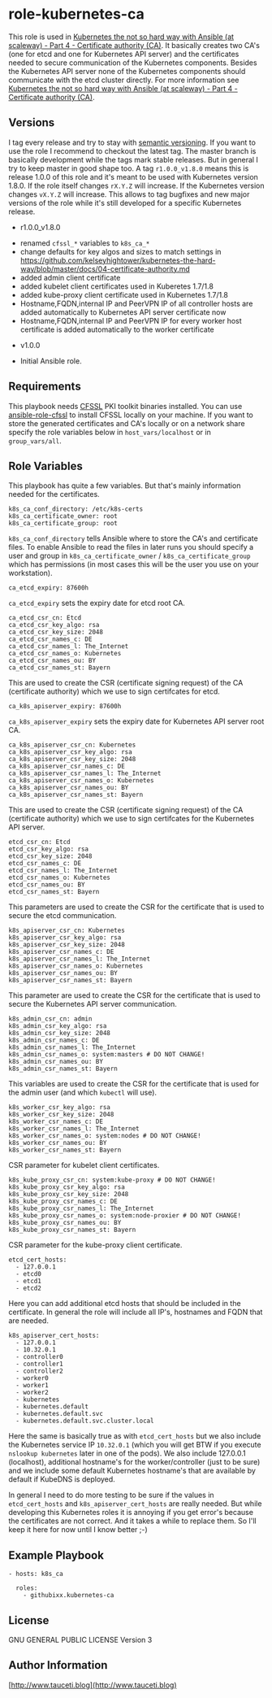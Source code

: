 role-kubernetes-ca
==================

This role is used in [Kubernetes the not so hard way with Ansible (at scaleway) - Part 4 - Certificate authority (CA)](https://www.tauceti.blog/post/kubernetes-the-not-so-hard-way-with-ansible-at-scaleway-part-4/). It basically creates two CA's (one for etcd and one for Kubernetes API server) and the certificates needed to secure communication of the Kubernetes components. Besides the Kubernetes API server none of the Kubernetes components should communicate with the etcd cluster directly. For more information see [Kubernetes the not so hard way with Ansible (at scaleway) - Part 4 - Certificate authority (CA)](https://www.tauceti.blog/post/kubernetes-the-not-so-hard-way-with-ansible-at-scaleway-part-4/).

Versions
--------

I tag every release and try to stay with [semantic versioning](http://semver.org). If you want to use the role I recommend to checkout the latest tag. The master branch is basically development while the tags mark stable releases. But in general I try to keep master in good shape too. A tag `r1.0.0_v1.8.0` means this is release 1.0.0 of this role and it's meant to be used with Kubernetes version 1.8.0. If the role itself changes `rX.Y.Z` will increase. If the Kubernetes version changes `vX.Y.Z` will increase. This allows to tag bugfixes and new major versions of the role while it's still developed for a specific Kubernetes release.


* r1.0.0_v1.8.0

- renamed `cfssl_*` variables to `k8s_ca_*`
- change defaults for key algos and sizes to match settings in https://github.com/kelseyhightower/kubernetes-the-hard-way/blob/master/docs/04-certificate-authority.md
- added admin client certificate
- added kubelet client certificates used in Kuberetes 1.7/1.8
- added kube-proxy client certificate used in Kubernetes 1.7/1.8
- Hostname,FQDN,internal IP and PeerVPN IP of all controller hosts are added automatically to Kubernetes API server certificate now
- Hostname,FQDN,internal IP and PeerVPN IP for every worker host certificate is added automatically to the worker certificate

* v1.0.0

- Initial Ansible role.

Requirements
------------

This playbook needs [CFSSL](https://github.com/cloudflare/cfssl) PKI toolkit binaries installed. You can use [ansible-role-cfssl](https://github.com/githubixx/ansible-role-cfssl) to install CFSSL locally on your machine. If you want to store the generated certificates and CA's locally or on a network share specify the role variables below in `host_vars/localhost` or in `group_vars/all`.

Role Variables
--------------

This playbook has quite a few variables. But that's mainly information needed for the certificates.

```
k8s_ca_conf_directory: /etc/k8s-certs
k8s_ca_certificate_owner: root
k8s_ca_certificate_group: root
```

`k8s_ca_conf_directory` tells Ansible where to store the CA's and certificate files. To enable Ansible to read the files in later runs you should specify a user and group in `k8s_ca_certificate_owner` / `k8s_ca_certificate_group` which has permissions (in most cases this will be the user you use on your workstation).

```
ca_etcd_expiry: 87600h
```
`ca_etcd_expiry` sets the expiry date for etcd root CA.

```
ca_etcd_csr_cn: Etcd
ca_etcd_csr_key_algo: rsa
ca_etcd_csr_key_size: 2048
ca_etcd_csr_names_c: DE
ca_etcd_csr_names_l: The_Internet
ca_etcd_csr_names_o: Kubernetes
ca_etcd_csr_names_ou: BY
ca_etcd_csr_names_st: Bayern
```
This are used to create the CSR (certificate signing request) of the CA (certificate authority) which we use to sign certifcates for etcd.

```
ca_k8s_apiserver_expiry: 87600h
```
`ca_k8s_apiserver_expiry` sets the expiry date for Kubernetes API server root CA.

```
ca_k8s_apiserver_csr_cn: Kubernetes
ca_k8s_apiserver_csr_key_algo: rsa
ca_k8s_apiserver_csr_key_size: 2048
ca_k8s_apiserver_csr_names_c: DE
ca_k8s_apiserver_csr_names_l: The_Internet
ca_k8s_apiserver_csr_names_o: Kubernetes
ca_k8s_apiserver_csr_names_ou: BY
ca_k8s_apiserver_csr_names_st: Bayern
```
This are used to create the CSR (certificate signing request) of the CA (certificate authority) which we use to sign certifcates for the Kubernetes API server.

```
etcd_csr_cn: Etcd
etcd_csr_key_algo: rsa
etcd_csr_key_size: 2048
etcd_csr_names_c: DE
etcd_csr_names_l: The_Internet
etcd_csr_names_o: Kubernetes
etcd_csr_names_ou: BY
etcd_csr_names_st: Bayern
```
This parameters are used to create the CSR for the certificate that is used to secure the etcd communication.

```
k8s_apiserver_csr_cn: Kubernetes
k8s_apiserver_csr_key_algo: rsa
k8s_apiserver_csr_key_size: 2048
k8s_apiserver_csr_names_c: DE
k8s_apiserver_csr_names_l: The_Internet
k8s_apiserver_csr_names_o: Kubernetes
k8s_apiserver_csr_names_ou: BY
k8s_apiserver_csr_names_st: Bayern
```
This parameter are used to create the CSR for the certificate that is used to secure the Kubernetes API server communication.

```
k8s_admin_csr_cn: admin
k8s_admin_csr_key_algo: rsa
k8s_admin_csr_key_size: 2048
k8s_admin_csr_names_c: DE
k8s_admin_csr_names_l: The_Internet
k8s_admin_csr_names_o: system:masters # DO NOT CHANGE!
k8s_admin_csr_names_ou: BY
k8s_admin_csr_names_st: Bayern
```
This variables are used to create the CSR for the certificate that is used for the admin user (and which `kubectl` will use).

```
k8s_worker_csr_key_algo: rsa
k8s_worker_csr_key_size: 2048
k8s_worker_csr_names_c: DE
k8s_worker_csr_names_l: The_Internet
k8s_worker_csr_names_o: system:nodes # DO NOT CHANGE!
k8s_worker_csr_names_ou: BY
k8s_worker_csr_names_st: Bayern
```
CSR parameter for kubelet client certificates.

```
k8s_kube_proxy_csr_cn: system:kube-proxy # DO NOT CHANGE!
k8s_kube_proxy_csr_key_algo: rsa
k8s_kube_proxy_csr_key_size: 2048
k8s_kube_proxy_csr_names_c: DE
k8s_kube_proxy_csr_names_l: The_Internet
k8s_kube_proxy_csr_names_o: system:node-proxier # DO NOT CHANGE!
k8s_kube_proxy_csr_names_ou: BY
k8s_kube_proxy_csr_names_st: Bayern
```
CSR parameter for the kube-proxy client certificate.

```
etcd_cert_hosts:
  - 127.0.0.1
  - etcd0
  - etcd1
  - etcd2
```
Here you can add additional etcd hosts that should be included in the certificate. In general the role will include all IP's, hostnames and FQDN that are needed.

```
k8s_apiserver_cert_hosts:
  - 127.0.0.1
  - 10.32.0.1
  - controller0
  - controller1
  - controller2
  - worker0
  - worker1
  - worker2
  - kubernetes
  - kubernetes.default
  - kubernetes.default.svc
  - kubernetes.default.svc.cluster.local
```
Here the same is basically true as with `etcd_cert_hosts` but we also include the Kubernetes service IP `10.32.0.1` (which you will get BTW if you execute `nslookup kubernetes` later in one of the pods). We also include 127.0.0.1 (localhost), additional hostname's for the worker/controller (just to be sure) and we include some default Kubernetes hostname's that are available by default if KubeDNS is deployed.

In general I need to do more testing to be sure if the values in `etcd_cert_hosts` and `k8s_apiserver_cert_hosts` are really needed. But while developing this Kubernetes roles it is annoying if you get error's because the certificates are not correct. And it takes a while to replace them. So I'll keep it here for now until I know better ;-)

Example Playbook
----------------

```
- hosts: k8s_ca

  roles:
    - githubixx.kubernetes-ca
```

License
-------

GNU GENERAL PUBLIC LICENSE Version 3

Author Information
------------------

[http://www.tauceti.blog](http://www.tauceti.blog)
